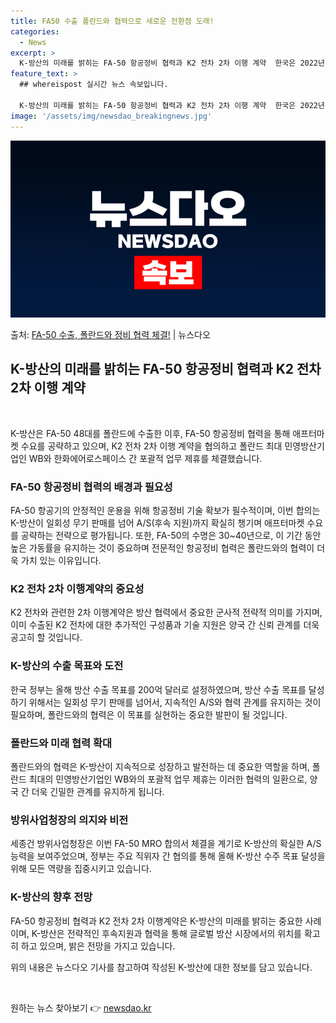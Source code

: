 ```yaml
---
title: FA50 수출 폴란드와 협력으로 새로운 전환점 도래!
categories:
  - News
excerpt: >
  K-방산의 미래를 밝히는 FA-50 항공정비 협력과 K2 전차 2차 이행 계약  한국은 2022년 폴란드에 …
feature_text: >
  ## whereispost 실시간 뉴스 속보입니다.

  K-방산의 미래를 밝히는 FA-50 항공정비 협력과 K2 전차 2차 이행 계약  한국은 2022년 폴란드에 …
image: '/assets/img/newsdao_breakingnews.jpg'
---
```


![뉴스다오 속보](/assets/img/newsdao_breakingnews.jpg)

<p>출처: <a href="https://newsdao.kr/4369" rel="dofollow">FA-50 수출, 폴란드와 정비 협력 체결!</a> | 뉴스다오</p>

<h2 data-ke-size="size26">K-방산의 미래를 밝히는 FA-50 항공정비 협력과 K2 전차 2차 이행 계약</h2>
<p data-ke-size="size16">&nbsp;</p>
K-방산은 FA-50 48대를 폴란드에 수출한 이후, FA-50 항공정비 협력을 통해 애프터마켓 수요를 공략하고 있으며, K2 전차 2차 이행 계약을 협의하고 폴란드 최대 민영방산기업인 WB와 한화에어로스페이스 간 포괄적 업무 제휴를 체결했습니다.

<h3>FA-50 항공정비 협력의 배경과 필요성</h3>
FA-50 항공기의 안정적인 운용을 위해 항공정비 기술 확보가 필수적이며, 이번 합의는 K-방산이 일회성 무기 판매를 넘어 A/S(후속 지원)까지 확실히 챙기며 애프터마켓 수요를 공략하는 전략으로 평가됩니다. 또한, FA-50의 수명은 30~40년으로, 이 기간 동안 높은 가동률을 유지하는 것이 중요하며 전문적인 항공정비 협력은 폴란드와의 협력이 더욱 가치 있는 이유입니다.

<h3>K2 전차 2차 이행계약의 중요성</h3>
K2 전차와 관련한 2차 이행계약은 방산 협력에서 중요한 군사적 전략적 의미를 가지며, 이미 수출된 K2 전차에 대한 추가적인 구성품과 기술 지원은 양국 간 신뢰 관계를 더욱 공고히 할 것입니다.

<h3>K-방산의 수출 목표와 도전</h3>
한국 정부는 올해 방산 수출 목표를 200억 달러로 설정하였으며, 방산 수출 목표를 달성하기 위해서는 일회성 무기 판매를 넘어서, 지속적인 A/S와 협력 관계를 유지하는 것이 필요하며, 폴란드와의 협력은 이 목표를 실현하는 중요한 발판이 될 것입니다.

<h3>폴란드와 미래 협력 확대</h3>
폴란드와의 협력은 K-방산이 지속적으로 성장하고 발전하는 데 중요한 역할을 하며, 폴란드 최대의 민영방산기업인 WB와의 포괄적 업무 제휴는 이러한 협력의 일환으로, 양국 간 더욱 긴밀한 관계를 유지하게 됩니다.

<h3>방위사업청장의 의지와 비전</h3>
세종건 방위사업청장은 이번 FA-50 MRO 합의서 체결을 계기로 K-방산의 확실한 A/S 능력을 보여주었으며, 정부는 주요 직위자 간 협의를 통해 올해 K-방산 수주 목표 달성을 위해 모든 역량을 집중시키고 있습니다.

<h3>K-방산의 향후 전망</h3>
FA-50 항공정비 협력과 K2 전차 2차 이행계약은 K-방산의 미래를 밝히는 중요한 사례이며, K-방산은 전략적인 후속지원과 협력을 통해 글로벌 방산 시장에서의 위치를 확고히 하고 있으며, 밝은 전망을 가지고 있습니다. 

위의 내용은 뉴스다오 기사를 참고하여 작성된 K-방산에 대한 정보를 담고 있습니다.
<p data-ke-size="size16">&nbsp;</p> 

원하는 뉴스 찾아보기 👉 <a href="https://newsdao.kr" rel="dofollow">newsdao.kr</a>


